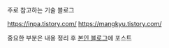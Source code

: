 주로 참고하는 기술 블로그

https://inpa.tistory.com/
https://mangkyu.tistory.com/

중요한 부분은 내용 정리 후 [본인 블로그](https://velog.io/@sin_0/posts)에 포스트

